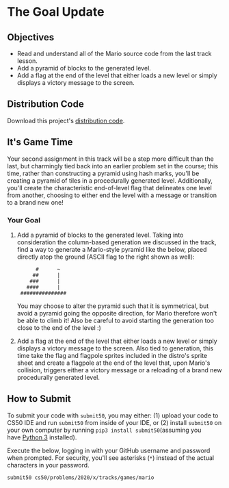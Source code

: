 # The Goal Update

## Objectives

-   Read and understand all of the Mario source code from the last track lesson.
-   Add a pyramid of blocks to the generated level.
-   Add a flag at the end of the level that either loads a new level or simply displays a victory message to the screen.

## Distribution Code

Download this project's [distribution code](https://cdn.cs50.net/2019/fall/tracks/games/mario/mario.zip).

## It's Game Time

Your second assignment in this track will be a step more difficult than the last, but charmingly tied back into an earlier problem set in the course; this time, rather than constructing a pyramid using hash marks, you'll be creating a pyramid of tiles in a procedurally generated level. Additionally, you'll create the characteristic end-of-level flag that delineates one level from another, choosing to either end the level with a message or transition to a brand new one!

### Your Goal

1.  Add a pyramid of blocks to the generated level. Taking into consideration the column-based generation we discussed in the track, find a way to generate a Mario-style pyramid like the below, placed directly atop the ground (ASCII flag to the right shown as well):

    ```
          #      ~
         ##      |
        ###      |
       ####      |
     ###############

    ```

    You may choose to alter the pyramid such that it is symmetrical, but avoid a pyramid going the opposite direction, for Mario therefore won't be able to climb it! Also be careful to avoid starting the generation too close to the end of the level :)

2.  Add a flag at the end of the level that either loads a new level or simply displays a victory message to the screen. Also tied to generation, this time take the flag and flagpole sprites included in the distro's sprite sheet and create a flagpole at the end of the level that, upon Mario's collision, triggers either a victory message or a reloading of a brand new procedurally generated level.

## How to Submit

To submit your code with `submit50`, you may either: (1) upload your code to CS50 IDE and run `submit50` from inside of your IDE, or (2) install `submit50` on your own computer by running `pip3 install submit50`(assuming you have [Python 3](https://www.python.org/downloads/) installed).

Execute the below, logging in with your GitHub username and password when prompted. For security, you'll see asterisks (`*`) instead of the actual characters in your password.

```
submit50 cs50/problems/2020/x/tracks/games/mario
```
